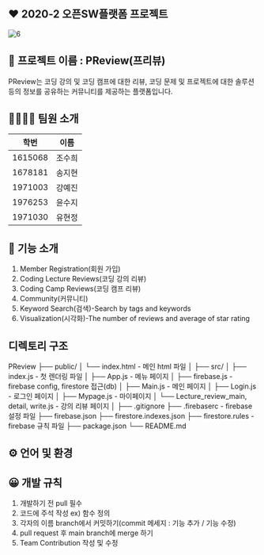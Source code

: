 ## ❤️ 2020-2 오픈SW플랫폼 프로젝트

![6](https://user-images.githubusercontent.com/67186222/99868507-7d630780-2c06-11eb-9ef3-495048b7c05a.JPG)


## 📖 프로젝트 이름 : PReview(프리뷰)
PReview는 코딩 강의 및 코딩 캠프에 대한 리뷰, 코딩 문제 및 프로젝트에 대한 솔루션 등의 정보를 공유하는 커뮤니티를 제공하는 플랫폼입니다.


## 👨‍👩‍👦‍👦 팀원 소개
|학번|이름|
|------|---|
|1615068|조수희|
|1678181|송지현|
|1971003|강예진|
|1976253|윤수지|
|1971030|유현정|


## 📲 기능 소개
1. Member Registration(회원 가입)
2. Coding Lecture Reviews(코딩 강의 리뷰)
3. Coding Camp Reviews(코딩 캠프 리뷰)
4. Community(커뮤니티)
5. Keyword Search(검색)-Search by tags and keywords
6. Visualization(시각화)-The number of reviews and average of star rating


## 디렉토리 구조
PReview
├── public/
│   └── index.html                                     - 메인 html 파일
│
├── src/
│   ├── index.js                                       - 첫 렌더링 파일
│   ├── App.js                                         - 메뉴 페이지
│   ├── firebase.js                                    - firebase config, firestore 접근(db)
│   ├── Main.js                                        - 메인 페이지
│   ├── Login.js                                       - 로그인 페이지
│   ├── Mypage.js                                      - 마이페이지
│   └── Lecture_review_main, detail, write.js          - 강의 리뷰 페이지
│ 
├── .gitignore
├── .firebaserc                                        - firebase 설정 파일
├── firebase.json
├── firestore.indexes.json
├── firestore.rules                                    - firebase 규칙 파일
├── package.json
└── README.md

## ⚙️ 언어 및 환경


## 😀 개발 규칙
1. 개발하기 전 pull 필수
2. 코드에 주석 작성 ex) 함수 정의
3. 각자의 이름 branch에서 커밋하기(commit 메세지 : 기능 추가 / 기능 수정)
4. pull request 후 main branch에 merge 하기
5. Team Contribution 작성 및 수정
